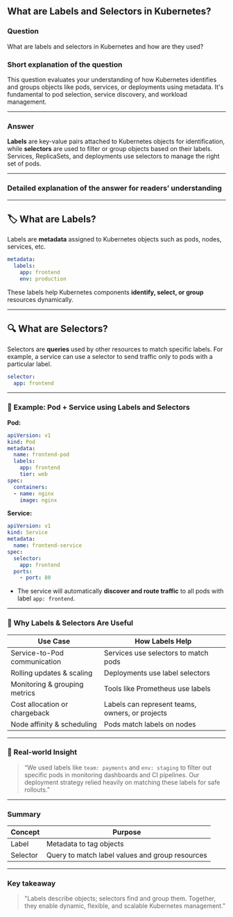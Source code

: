 ## What are Labels and Selectors in Kubernetes?

### Question  
What are labels and selectors in Kubernetes and how are they used?

### Short explanation of the question  
This question evaluates your understanding of how Kubernetes identifies and groups objects like pods, services, or deployments using metadata. It's fundamental to pod selection, service discovery, and workload management.

---

### Answer  
**Labels** are key-value pairs attached to Kubernetes objects for identification, while **selectors** are used to filter or group objects based on their labels. Services, ReplicaSets, and deployments use selectors to manage the right set of pods.

---

### Detailed explanation of the answer for readers’ understanding

---

## 🏷️ What are Labels?

Labels are **metadata** assigned to Kubernetes objects such as pods, nodes, services, etc.

```yaml
metadata:
  labels:
    app: frontend
    env: production
```

These labels help Kubernetes components **identify, select, or group** resources dynamically.

---

## 🔍 What are Selectors?

Selectors are **queries** used by other resources to match specific labels. For example, a service can use a selector to send traffic only to pods with a particular label.

```yaml
selector:
  app: frontend
```

---

### 🧪 Example: Pod + Service using Labels and Selectors

**Pod:**

```yaml
apiVersion: v1
kind: Pod
metadata:
  name: frontend-pod
  labels:
    app: frontend
    tier: web
spec:
  containers:
  - name: nginx
    image: nginx
```

**Service:**

```yaml
apiVersion: v1
kind: Service
metadata:
  name: frontend-service
spec:
  selector:
    app: frontend
  ports:
    - port: 80
```

- The service will automatically **discover and route traffic** to all pods with label `app: frontend`.

---

### 🎯 Why Labels & Selectors Are Useful

| Use Case                        | How Labels Help |
|----------------------------------|-----------------|
| Service-to-Pod communication     | Services use selectors to match pods |
| Rolling updates & scaling        | Deployments use label selectors |
| Monitoring & grouping metrics    | Tools like Prometheus use labels |
| Cost allocation or chargeback    | Labels can represent teams, owners, or projects |
| Node affinity & scheduling       | Pods match labels on nodes |

---

### 🧠 Real-world Insight

> “We used labels like `team: payments` and `env: staging` to filter out specific pods in monitoring dashboards and CI pipelines. Our deployment strategy relied heavily on matching these labels for safe rollouts.”

---

### Summary

| Concept     | Purpose |
|-------------|---------|
| Label       | Metadata to tag objects |
| Selector    | Query to match label values and group resources |

---

### Key takeaway

> "Labels describe objects; selectors find and group them. Together, they enable dynamic, flexible, and scalable Kubernetes management."
